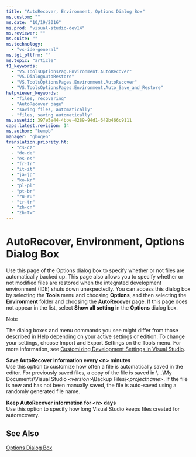 ```yaml
---
title: "AutoRecover, Environment, Options Dialog Box"
ms.custom: ""
ms.date: "10/19/2016"
ms.prod: "visual-studio-dev14"
ms.reviewer: ""
ms.suite: ""
ms.technology: 
  - "vs-ide-general"
ms.tgt_pltfrm: ""
ms.topic: "article"
f1_keywords: 
  - "VS.ToolsOptionsPag.Environment.AutoRecover"
  - "VS.DialogAutoRestore"
  - "VS.ToolsOptionsPages.Environment.AutoRecover"
  - "VS.ToolsOptionsPages.Environment.Auto_Save_and_Restore"
helpviewer_keywords: 
  - "files, recovering"
  - "AutoRecover page"
  - "saving files, automatically"
  - "files, saving automatically"
ms.assetid: 397e5e44-4bbe-4289-94d1-642b466c9111
caps.latest.revision: 14
ms.author: "kempb"
manager: "ghogen"
translation.priority.ht: 
  - "cs-cz"
  - "de-de"
  - "es-es"
  - "fr-fr"
  - "it-it"
  - "ja-jp"
  - "ko-kr"
  - "pl-pl"
  - "pt-br"
  - "ru-ru"
  - "tr-tr"
  - "zh-cn"
  - "zh-tw"
---
```

# AutoRecover, Environment, Options Dialog Box
Use this page of the Options dialog box to specify whether or not files are automatically backed up. This page also allows you to specify whether or not modified files are restored when the integrated development environment (IDE) shuts down unexpectedly. You can access this dialog box by selecting the **Tools** menu and choosing **Options**, and then selecting the **Environment** folder and choosing the **AutoRecover** page. If this page does not appear in the list, select **Show all setting** in the **Options** dialog box.  
  
> [!NOTE]
>  The dialog boxes and menu commands you see might differ from those described in Help depending on your active settings or edition. To change your settings, choose Import and Export Settings on the Tools menu. For more information, see [Customizing Development Settings in Visual Studio](http://msdn.microsoft.com/en-us/22c4debb-4e31-47a8-8f19-16f328d7dcd3).  
  
 **Save AutoRecover information every \<n> minutes**  
 Use this option to customize how often a file is automatically saved in the editor. For previously saved files, a copy of the file is saved in \\...\My Documents\Visual Studio \<*version*>\Backup Files\\<*projectname*>. If the file is new and has not been manually saved, the file is auto-saved using a randomly generated file name.  
  
 **Keep AutoRecover information for \<n> days**  
 Use this option to specify how long Visual Studio keeps files created for autorecovery.  
  
## See Also  
 [Options Dialog Box](../../ide/reference/options-dialog-box--visual-studio-.md)